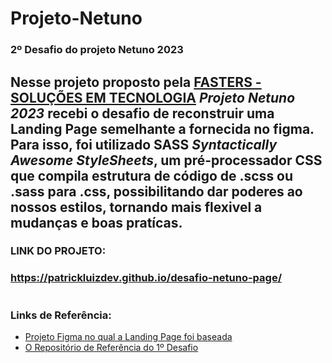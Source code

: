 # Projeto-Netuno

### 2º Desafio do projeto Netuno 2023

 ## Nesse projeto proposto pela [FASTERS - SOLUÇÕES EM TECNOLOGIA](https://fasters.com.br/) *Projeto Netuno 2023* recebi o desafio de reconstruir uma Landing Page semelhante a fornecida no figma. Para isso, foi utilizado SASS *Syntactically Awesome StyleSheets*, um pré-processador CSS que compila estrutura de código de .scss ou .sass para .css, possibilitando dar poderes ao nossos estilos, tornando mais flexivel a mudanças e boas pratícas.

###  LINK DO PROJETO:
### https://patrickluizdev.github.io/desafio-netuno-page/

![]()

### Links de Referência: 
* [Projeto Figma no qual a Landing Page foi baseada](https://www.figma.com/proto/KSvagRbLWbdzMSC6HyPTNL/Netuno-LP?node-id=1%3A2&scaling=min-zoom&page-id=0%3A1&starting-point-node-id=1%3A2)
* [O Repositório de Referência do 1º Desafio](https://github.com/patrickluizdev/Projeto-Netuno)

